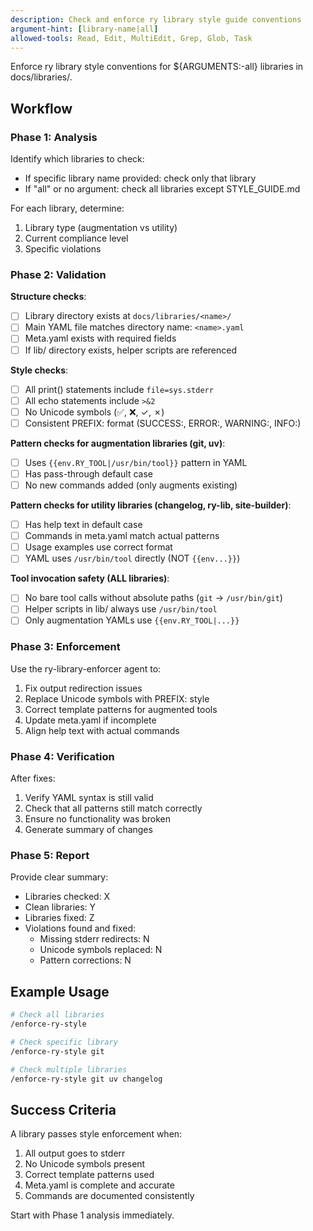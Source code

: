 ```yaml
---
description: Check and enforce ry library style guide conventions
argument-hint: [library-name|all]
allowed-tools: Read, Edit, MultiEdit, Grep, Glob, Task
---
```


Enforce ry library style conventions for ${ARGUMENTS:-all} libraries in docs/libraries/.

## Workflow

### Phase 1: Analysis
Identify which libraries to check:
- If specific library name provided: check only that library
- If "all" or no argument: check all libraries except STYLE_GUIDE.md

For each library, determine:
1. Library type (augmentation vs utility)
2. Current compliance level
3. Specific violations

### Phase 2: Validation

**Structure checks**:
- [ ] Library directory exists at `docs/libraries/<name>/`
- [ ] Main YAML file matches directory name: `<name>.yaml`
- [ ] Meta.yaml exists with required fields
- [ ] If lib/ directory exists, helper scripts are referenced

**Style checks**:
- [ ] All print() statements include `file=sys.stderr`
- [ ] All echo statements include `>&2`
- [ ] No Unicode symbols (✅, ❌, ✓, ✗)
- [ ] Consistent PREFIX: format (SUCCESS:, ERROR:, WARNING:, INFO:)

**Pattern checks for augmentation libraries (git, uv)**:
- [ ] Uses `{{env.RY_TOOL|/usr/bin/tool}}` pattern in YAML
- [ ] Has pass-through default case
- [ ] No new commands added (only augments existing)

**Pattern checks for utility libraries (changelog, ry-lib, site-builder)**:
- [ ] Has help text in default case
- [ ] Commands in meta.yaml match actual patterns
- [ ] Usage examples use correct format
- [ ] YAML uses `/usr/bin/tool` directly (NOT `{{env...}}`)

**Tool invocation safety (ALL libraries)**:
- [ ] No bare tool calls without absolute paths (`git` → `/usr/bin/git`)
- [ ] Helper scripts in lib/ always use `/usr/bin/tool`
- [ ] Only augmentation YAMLs use `{{env.RY_TOOL|...}}`

### Phase 3: Enforcement

Use the ry-library-enforcer agent to:
1. Fix output redirection issues
2. Replace Unicode symbols with PREFIX: style
3. Correct template patterns for augmented tools
4. Update meta.yaml if incomplete
5. Align help text with actual commands

### Phase 4: Verification

After fixes:
1. Verify YAML syntax is still valid
2. Check that all patterns still match correctly
3. Ensure no functionality was broken
4. Generate summary of changes

### Phase 5: Report

Provide clear summary:
- Libraries checked: X
- Clean libraries: Y
- Libraries fixed: Z
- Violations found and fixed:
  - Missing stderr redirects: N
  - Unicode symbols replaced: N
  - Pattern corrections: N

## Example Usage

```bash
# Check all libraries
/enforce-ry-style

# Check specific library
/enforce-ry-style git

# Check multiple libraries
/enforce-ry-style git uv changelog
```

## Success Criteria

A library passes style enforcement when:
1. All output goes to stderr
2. No Unicode symbols present
3. Correct template patterns used
4. Meta.yaml is complete and accurate
5. Commands are documented consistently

Start with Phase 1 analysis immediately.